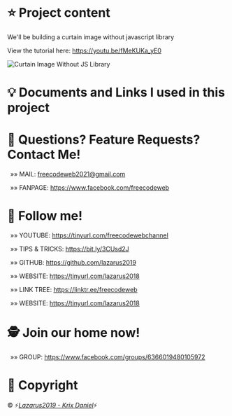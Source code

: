 # &#11088; Project content
<p>We'll be building a curtain image without javascript library</p>
<p>View the tutorial here: <a href="https://youtu.be/fMeKUKa_yE0">https://youtu.be/fMeKUKa_yE0</a></p>

![Curtain Image Without JS Library](https://user-images.githubusercontent.com/62226062/140596869-4b092ad4-1d6f-4c8e-b1e6-6bab509c10eb.png)


# &#128161; Documents and Links I used in this project

# &#128140; Questions? Feature Requests? Contact Me!
<p>&ensp;&raquo;&raquo; MAIL: <a href="mailto:freecodeweb2021@gmail.comm">freecodeweb2021@gmail.com</a></p>
<p>&ensp;&raquo;&raquo; FANPAGE: <a href="https://www.facebook.com/freecodeweb">https://www.facebook.com/freecodeweb</a></p>

# &#128075; Follow me!
<p>&ensp;&raquo;&raquo; YOUTUBE: <a href="https://tinyurl.com/freecodewebchannel">https://tinyurl.com/freecodewebchannel</a></p>
<p>&ensp;&raquo;&raquo; TIPS & TRICKS: <a href="https://bit.ly/3CUsd2J">https://bit.ly/3CUsd2J</a></p>
<p>&ensp;&raquo;&raquo; GITHUB: <a href="https://github.com/lazarus2019">https://github.com/lazarus2019</a></p>
<p>&ensp;&raquo;&raquo; WEBSITE: <a href="https://tinyurl.com/lazarus2018">https://tinyurl.com/lazarus2018</a></p>
<p>&ensp;&raquo;&raquo; LINK TREE: <a href="https://linktr.ee/freecodeweb">https://linktr.ee/freecodeweb</a></p>
<p>&ensp;&raquo;&raquo; WEBSITE: <a href="https://tinyurl.com/lazarus2018">https://tinyurl.com/lazarus2018</a></p>
 
# &#128373; Join our home now!
<p>&ensp;&raquo;&raquo; GROUP: <a href="https://www.facebook.com/groups/6366019480105972">https://www.facebook.com/groups/6366019480105972</a></p>

# &#128204; Copyright
<p>&copy; &#9889;<a style="font-style: italic;" href="https://www.facebook.com/nts.nguyen.3701/">Lazarus2019 - Krix Daniel</a>&#9889;</p>
